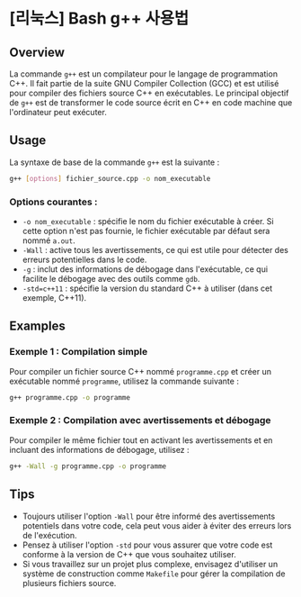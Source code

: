 # [리눅스] Bash g++ 사용법

## Overview
La commande `g++` est un compilateur pour le langage de programmation C++. Il fait partie de la suite GNU Compiler Collection (GCC) et est utilisé pour compiler des fichiers source C++ en exécutables. Le principal objectif de `g++` est de transformer le code source écrit en C++ en code machine que l'ordinateur peut exécuter.

## Usage
La syntaxe de base de la commande `g++` est la suivante :

```bash
g++ [options] fichier_source.cpp -o nom_executable
```

### Options courantes :
- `-o nom_executable` : spécifie le nom du fichier exécutable à créer. Si cette option n'est pas fournie, le fichier exécutable par défaut sera nommé `a.out`.
- `-Wall` : active tous les avertissements, ce qui est utile pour détecter des erreurs potentielles dans le code.
- `-g` : inclut des informations de débogage dans l'exécutable, ce qui facilite le débogage avec des outils comme `gdb`.
- `-std=c++11` : spécifie la version du standard C++ à utiliser (dans cet exemple, C++11).

## Examples
### Exemple 1 : Compilation simple
Pour compiler un fichier source C++ nommé `programme.cpp` et créer un exécutable nommé `programme`, utilisez la commande suivante :

```bash
g++ programme.cpp -o programme
```

### Exemple 2 : Compilation avec avertissements et débogage
Pour compiler le même fichier tout en activant les avertissements et en incluant des informations de débogage, utilisez :

```bash
g++ -Wall -g programme.cpp -o programme
```

## Tips
- Toujours utiliser l'option `-Wall` pour être informé des avertissements potentiels dans votre code, cela peut vous aider à éviter des erreurs lors de l'exécution.
- Pensez à utiliser l'option `-std` pour vous assurer que votre code est conforme à la version de C++ que vous souhaitez utiliser.
- Si vous travaillez sur un projet plus complexe, envisagez d'utiliser un système de construction comme `Makefile` pour gérer la compilation de plusieurs fichiers source.